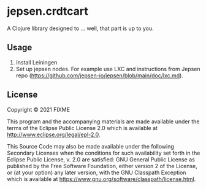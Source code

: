 # jepsen.crdtcart

A Clojure library designed to ... well, that part is up to you.

## Usage

1. Install Leiningen
2. Set up jepsen nodes. For example use LXC and instructions from Jepsen repo (https://github.com/jepsen-io/jepsen/blob/main/doc/lxc.md).

## License

Copyright © 2021 FIXME

This program and the accompanying materials are made available under the
terms of the Eclipse Public License 2.0 which is available at
http://www.eclipse.org/legal/epl-2.0.

This Source Code may also be made available under the following Secondary
Licenses when the conditions for such availability set forth in the Eclipse
Public License, v. 2.0 are satisfied: GNU General Public License as published by
the Free Software Foundation, either version 2 of the License, or (at your
option) any later version, with the GNU Classpath Exception which is available
at https://www.gnu.org/software/classpath/license.html.
